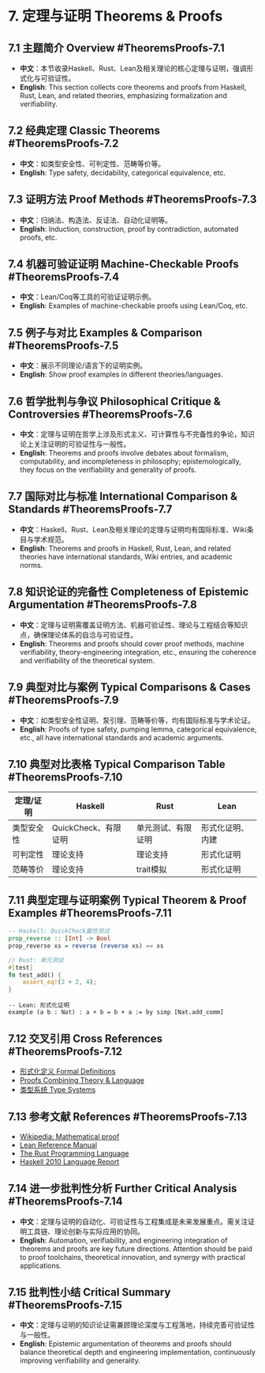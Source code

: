 # 7. 定理与证明 Theorems & Proofs

## 7.1 主题简介 Overview #TheoremsProofs-7.1

- **中文**：本节收录Haskell、Rust、Lean及相关理论的核心定理与证明，强调形式化与可验证性。
- **English**: This section collects core theorems and proofs from Haskell, Rust, Lean, and related theories, emphasizing formalization and verifiability.

## 7.2 经典定理 Classic Theorems #TheoremsProofs-7.2

- **中文**：如类型安全性、可判定性、范畴等价等。
- **English**: Type safety, decidability, categorical equivalence, etc.

## 7.3 证明方法 Proof Methods #TheoremsProofs-7.3

- **中文**：归纳法、构造法、反证法、自动化证明等。
- **English**: Induction, construction, proof by contradiction, automated proofs, etc.

## 7.4 机器可验证证明 Machine-Checkable Proofs #TheoremsProofs-7.4

- **中文**：Lean/Coq等工具的可验证证明示例。
- **English**: Examples of machine-checkable proofs using Lean/Coq, etc.

## 7.5 例子与对比 Examples & Comparison #TheoremsProofs-7.5

- **中文**：展示不同理论/语言下的证明实例。
- **English**: Show proof examples in different theories/languages.

## 7.6 哲学批判与争议 Philosophical Critique & Controversies #TheoremsProofs-7.6

- **中文**：定理与证明在哲学上涉及形式主义、可计算性与不完备性的争论，知识论上关注证明的可验证性与一般性。
- **English**: Theorems and proofs involve debates about formalism, computability, and incompleteness in philosophy; epistemologically, they focus on the verifiability and generality of proofs.

## 7.7 国际对比与标准 International Comparison & Standards #TheoremsProofs-7.7

- **中文**：Haskell、Rust、Lean及相关理论的定理与证明均有国际标准、Wiki条目与学术规范。
- **English**: Theorems and proofs in Haskell, Rust, Lean, and related theories have international standards, Wiki entries, and academic norms.

## 7.8 知识论证的完备性 Completeness of Epistemic Argumentation #TheoremsProofs-7.8

- **中文**：定理与证明需覆盖证明方法、机器可验证性、理论与工程结合等知识点，确保理论体系的自洽与可验证性。
- **English**: Theorems and proofs should cover proof methods, machine verifiability, theory-engineering integration, etc., ensuring the coherence and verifiability of the theoretical system.

## 7.9 典型对比与案例 Typical Comparisons & Cases #TheoremsProofs-7.9

- **中文**：如类型安全性证明、泵引理、范畴等价等，均有国际标准与学术论证。
- **English**: Proofs of type safety, pumping lemma, categorical equivalence, etc., all have international standards and academic arguments.

## 7.10 典型对比表格 Typical Comparison Table #TheoremsProofs-7.10

| 定理/证明 | Haskell | Rust | Lean |
|-----------|---------|------|------|
| 类型安全性 | QuickCheck、有限证明 | 单元测试、有限证明 | 形式化证明、内建 |
| 可判定性   | 理论支持 | 理论支持 | 形式化证明 |
| 范畴等价   | 理论支持 | trait模拟 | 形式化证明 |

## 7.11 典型定理与证明案例 Typical Theorem & Proof Examples #TheoremsProofs-7.11

```haskell
-- Haskell: QuickCheck属性测试
prop_reverse :: [Int] -> Bool
prop_reverse xs = reverse (reverse xs) == xs
```

```rust
// Rust: 单元测试
#[test]
fn test_add() {
    assert_eq!(2 + 2, 4);
}
```

```lean
-- Lean: 形式化证明
example (a b : Nat) : a + b = b + a := by simp [Nat.add_comm]
```

## 7.12 交叉引用 Cross References #TheoremsProofs-7.12

- [形式化定义 Formal Definitions](../FormalDefinitions/README.md)
- [Proofs Combining Theory & Language](../Proofs_Theory_Language/README.md)
- [类型系统 Type Systems](../TypeSystems/README.md)

## 7.13 参考文献 References #TheoremsProofs-7.13

- [Wikipedia: Mathematical proof](https://en.wikipedia.org/wiki/Mathematical_proof)
- [Lean Reference Manual](https://leanprover.github.io/reference/)
- [The Rust Programming Language](https://doc.rust-lang.org/book/)
- [Haskell 2010 Language Report](https://www.haskell.org/onlinereport/haskell2010/)

## 7.14 进一步批判性分析 Further Critical Analysis #TheoremsProofs-7.14

- **中文**：定理与证明的自动化、可验证性与工程集成是未来发展重点。需关注证明工具链、理论创新与实际应用的协同。
- **English**: Automation, verifiability, and engineering integration of theorems and proofs are key future directions. Attention should be paid to proof toolchains, theoretical innovation, and synergy with practical applications.

## 7.15 批判性小结 Critical Summary #TheoremsProofs-7.15

- **中文**：定理与证明的知识论证需兼顾理论深度与工程落地，持续完善可验证性与一般性。
- **English**: Epistemic argumentation of theorems and proofs should balance theoretical depth and engineering implementation, continuously improving verifiability and generality.
